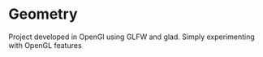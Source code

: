 # Geometry
Project developed in OpenGl using GLFW and glad. Simply experimenting with OpenGL features
